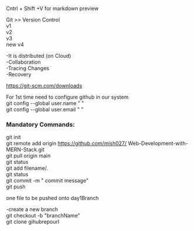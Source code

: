 Cntrl + Shift +V for markdown preview

Git >> Version Control  
    v1  
    v2  
    v3  
new v4  

 -It is distributed (on Cloud)  
 -Collaboration  
 -Tracing Changes  
 -Recovery  

https://git-scm.com/downloads

 For 1st time need to configure github in our system  
git config --global user.name " "  
git config --global user.email " "  

### Mandatory Commands:  
git init  
git remote add origin https://github.com/mish027/  Web-Development-with-MERN-Stack.git  
git pull origin main  
git status  
git add filename/.  
git status  
git commit -m " commit message"  
git push  

one file to be pushed onto day1Branch  

-create a new branch  
git checkout -b "branchName"  
git clone gihubrepourl  
